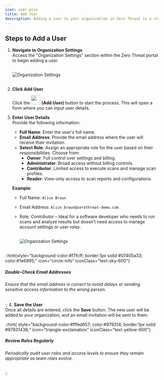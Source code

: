 ```yaml
---
icon: user-plus
title: Add User
description: Adding a user to your organization in Zero Threat is a straightforward process.&#x20;
---
```


<!-- ## **Steps to Add a User** -->

## Steps to Add a User

1. **Navigate to Organization Settings**  
   Access the "Organization Settings" section within the Zero Threat portal to begin adding a user.  
   <img src="/image (82).png" alt="Organization Settings" style="display:block; margin:30px auto;" >

2. **Click Add User**  
   Click the <img src="/image (84).png" alt="" width="30px" data-size="original" style="display:inline; margin-top:12px;"> **(Add User)** button to start the process. This will open a form where you can input user details.

3. **Enter User Details**  
   Provide the following information:

   - **Full Name**: Enter the user's full name.
   - **Email Address**: Provide the email address where the user will receive their invitation.
   - **Select Role**: Assign an appropriate role for the user based on their responsibilities. Choose from:
     - **Owner**: Full control over settings and billing.
     - **Administrator**: Broad access without billing controls.
     - **Contributor**: Limited access to execute scans and manage scan profiles.
     - **Reader**: View-only access to scan reports and configurations.

   **Example**:

   - Full Name: `Alice Braun`
   - Email Address: `Alice_braun@zerothreat-demo.com`
   - Role: _Contributor_ – Ideal for a software developer who needs to run scans and analyze results but doesn’t need access to manage account settings or user roles.

       <img src="/image (112).png" alt="Organization Settings" style="display:block; margin:30px auto;" >

::hint{style="background-color:#f7fcff; border:1px solid #07405a33; color:#1e6995;" icon="circle-info" iconClass="text-sky-600"}

##### **Double-Check Email Addresses**

###### Ensure that the email address is correct to avoid delays or sending sensitive access information to the wrong person.

:: 4. **Save the User**  
 Once all details are entered, click the **Save** button. The new user will be added to your organization, and an email invitation will be sent to them.

::hint{ style="background-color:#fffed657; color:#979314; border:1px solid #97931438;" icon="triangle-exclamation" iconClass="text-yellow-600"}

<!-- bgStyle=" bg-yellow-50 rounded-md border-yellow-200 text-yellow-600" -->

##### **Review Roles Regularly**

###### Periodically audit user roles and access levels to ensure they remain appropriate as team roles evolve.

::
